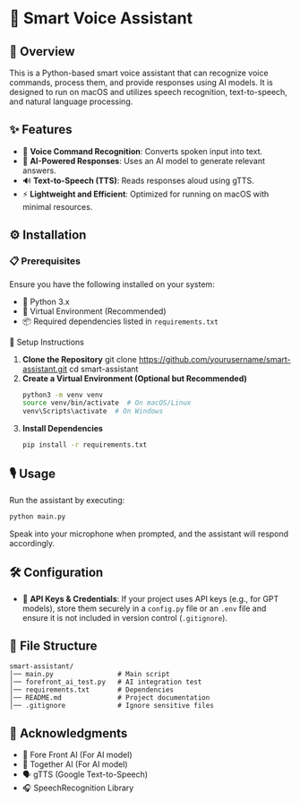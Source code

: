 # 🤖 Smart Voice Assistant

## 📌 Overview
This is a Python-based smart voice assistant that can recognize voice commands, process them, and provide responses using AI models. It is designed to run on macOS and utilizes speech recognition, text-to-speech, and natural language processing.

## ✨ Features
- 🎤 **Voice Command Recognition**: Converts spoken input into text.
- 🧠 **AI-Powered Responses**: Uses an AI model to generate relevant answers.
- 🔊 **Text-to-Speech (TTS)**: Reads responses aloud using gTTS.
- ⚡ **Lightweight and Efficient**: Optimized for running on macOS with minimal resources.

## ⚙️ Installation
### 📋 Prerequisites
Ensure you have the following installed on your system:
- 🐍 Python 3.x
- 💾 Virtual Environment (Recommended)
- 📦 Required dependencies listed in `requirements.txt`

🚀 Setup Instructions
1. **Clone the Repository**
   git clone https://github.com/yourusername/smart-assistant.git
   cd smart-assistant
2. **Create a Virtual Environment (Optional but Recommended)**
   ```bash
   python3 -m venv venv
   source venv/bin/activate  # On macOS/Linux
   venv\Scripts\activate  # On Windows
   ```
3. **Install Dependencies**
   ```bash
   pip install -r requirements.txt
   ```

## 🎙️ Usage
Run the assistant by executing:
```bash
python main.py
```
Speak into your microphone when prompted, and the assistant will respond accordingly.

## 🛠️ Configuration
- 🔑 **API Keys & Credentials**: If your project uses API keys (e.g., for GPT models), store them securely in a `config.py` file or an `.env` file and ensure it is not included in version control (`.gitignore`).

## 📂 File Structure
```
smart-assistant/
│── main.py                # Main script
│── forefront_ai_test.py   # AI integration test
│── requirements.txt       # Dependencies
│── README.md              # Project documentation
│── .gitignore             # Ignore sensitive files
```


## 🙌 Acknowledgments
- 🎉 Fore Front AI (For AI model)
- 🎉 Together AI (For AI model)
- 🗣️ gTTS (Google Text-to-Speech)
- 🎧 SpeechRecognition Library


